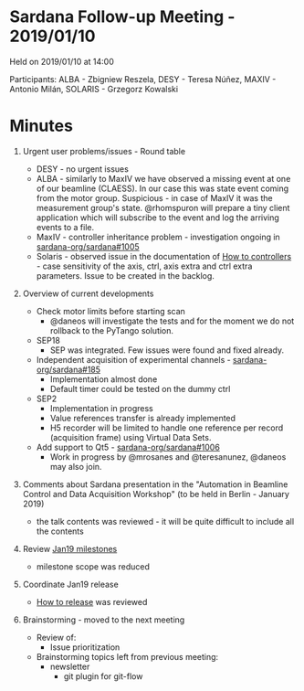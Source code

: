# Sardana Follow-up Meeting - 2019/01/10

Held on 2019/01/10 at 14:00

Participants: ALBA - Zbigniew Reszela, DESY - Teresa Núñez, MAXIV - Antonio Milán, SOLARIS - Grzegorz Kowalski

# Minutes
1. Urgent user problems/issues - Round table
    * DESY - no urgent issues
    * ALBA - similarly to MaxIV we have observed a missing event at one of 
    our beamline (CLAESS). In our case this was state event coming from the motor group. Suspicious - in case of MaxIV it was the measurement group's state. @rhomspuron will prepare a tiny client application which will subscribe to the event and log the arriving events to a file.
    * MaxIV - controller inheritance problem - investigation ongoing in [sardana-org/sardana#1005](https://github.com/sardana-org/sardana/issues/1005)
    * Solaris - observed issue in the documentation of [How to controllers](https://sardana-controls.org/devel/howto_controllers/howto_controller.html) - case sensitivity of the axis, ctrl, axis extra and ctrl extra parameters. Issue to be created in the backlog.

3. Overview of current developments
	* Check motor limits before starting scan 
	    * @daneos will investigate the tests and for the moment we do not rollback to the PyTango solution.
	* SEP18
	    * SEP was integrated. Few issues were found and fixed already.
	* Independent acquisition of experimental channels - [sardana-org/sardana#185](https://github.com/sardana-org/sardana/issues/185)
	    * Implementation almost done
	    * Default timer could be tested on the dummy ctrl
	* SEP2
	    * Implementation in progress
	    * Value references transfer is already implemented
	    * H5 recorder will be limited to handle one reference per record (acquisition frame) using Virtual Data Sets.
	* Add support to Qt5 - [sardana-org/sardana#1006](https://github.com/sardana-org/sardana/issues/1006)
	    * Work in progress by @mrosanes and @teresanunez, @daneos may also join.
4. Comments about Sardana presentation in the "Automation in Beamline 
   Control and Data Acquisition Workshop" (to be held in Berlin - January 2019)
   * the talk contents was reviewed - it will be quite difficult to include all the contents
4. Review [Jan19 milestones](https://github.com/sardana-org/sardana/milestone/5)
    * milestone scope was reduced
6. Coordinate Jan19 release
    * [How to release](https://github.com/sardana-org/sardana/blob/develop/doc/how_to_release.md) was reviewed
8. Brainstorming - moved to the next meeting
	* Review of:
	    * Issue prioritization
	* Brainstorming topics left from previous meeting:
	    * newsletter
            * git plugin for git-flow

